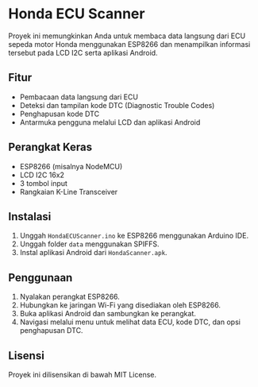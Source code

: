 # Honda ECU Scanner

Proyek ini memungkinkan Anda untuk membaca data langsung dari ECU sepeda motor Honda menggunakan ESP8266 dan menampilkan informasi tersebut pada LCD I2C serta aplikasi Android.

## Fitur
- Pembacaan data langsung dari ECU
- Deteksi dan tampilan kode DTC (Diagnostic Trouble Codes)
- Penghapusan kode DTC
- Antarmuka pengguna melalui LCD dan aplikasi Android

## Perangkat Keras
- ESP8266 (misalnya NodeMCU)
- LCD I2C 16x2
- 3 tombol input
- Rangkaian K-Line Transceiver

## Instalasi
1. Unggah `HondaECUScanner.ino` ke ESP8266 menggunakan Arduino IDE.
2. Unggah folder `data` menggunakan SPIFFS.
3. Instal aplikasi Android dari `HondaScanner.apk`.

## Penggunaan
1. Nyalakan perangkat ESP8266.
2. Hubungkan ke jaringan Wi-Fi yang disediakan oleh ESP8266.
3. Buka aplikasi Android dan sambungkan ke perangkat.
4. Navigasi melalui menu untuk melihat data ECU, kode DTC, dan opsi penghapusan DTC.

## Lisensi
Proyek ini dilisensikan di bawah MIT License.
